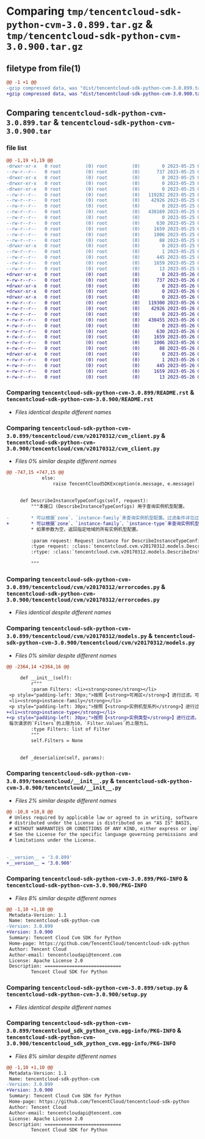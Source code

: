 # Comparing `tmp/tencentcloud-sdk-python-cvm-3.0.899.tar.gz` & `tmp/tencentcloud-sdk-python-cvm-3.0.900.tar.gz`

## filetype from file(1)

```diff
@@ -1 +1 @@
-gzip compressed data, was "dist/tencentcloud-sdk-python-cvm-3.0.899.tar", last modified: Thu May 25 00:23:37 2023, max compression
+gzip compressed data, was "dist/tencentcloud-sdk-python-cvm-3.0.900.tar", last modified: Fri May 26 02:15:37 2023, max compression
```

## Comparing `tencentcloud-sdk-python-cvm-3.0.899.tar` & `tencentcloud-sdk-python-cvm-3.0.900.tar`

### file list

```diff
@@ -1,19 +1,19 @@
-drwxr-xr-x   0 root         (0) root         (0)        0 2023-05-25 00:23:37.000000 tencentcloud-sdk-python-cvm-3.0.899/
--rw-r--r--   0 root         (0) root         (0)      737 2023-05-25 00:23:37.000000 tencentcloud-sdk-python-cvm-3.0.899/README.rst
-drwxr-xr-x   0 root         (0) root         (0)        0 2023-05-25 00:23:37.000000 tencentcloud-sdk-python-cvm-3.0.899/tencentcloud/
-drwxr-xr-x   0 root         (0) root         (0)        0 2023-05-25 00:23:37.000000 tencentcloud-sdk-python-cvm-3.0.899/tencentcloud/cvm/
-drwxr-xr-x   0 root         (0) root         (0)        0 2023-05-25 00:23:37.000000 tencentcloud-sdk-python-cvm-3.0.899/tencentcloud/cvm/v20170312/
--rw-r--r--   0 root         (0) root         (0)   119282 2023-05-25 00:23:37.000000 tencentcloud-sdk-python-cvm-3.0.899/tencentcloud/cvm/v20170312/cvm_client.py
--rw-r--r--   0 root         (0) root         (0)    42926 2023-05-25 00:23:37.000000 tencentcloud-sdk-python-cvm-3.0.899/tencentcloud/cvm/v20170312/errorcodes.py
--rw-r--r--   0 root         (0) root         (0)        0 2023-05-25 00:23:37.000000 tencentcloud-sdk-python-cvm-3.0.899/tencentcloud/cvm/v20170312/__init__.py
--rw-r--r--   0 root         (0) root         (0)   430169 2023-05-25 00:23:37.000000 tencentcloud-sdk-python-cvm-3.0.899/tencentcloud/cvm/v20170312/models.py
--rw-r--r--   0 root         (0) root         (0)        0 2023-05-25 00:23:37.000000 tencentcloud-sdk-python-cvm-3.0.899/tencentcloud/cvm/__init__.py
--rw-r--r--   0 root         (0) root         (0)      630 2023-05-25 00:23:37.000000 tencentcloud-sdk-python-cvm-3.0.899/tencentcloud/__init__.py
--rw-r--r--   0 root         (0) root         (0)     1659 2023-05-25 00:23:37.000000 tencentcloud-sdk-python-cvm-3.0.899/PKG-INFO
--rw-r--r--   0 root         (0) root         (0)     1006 2023-05-25 00:23:37.000000 tencentcloud-sdk-python-cvm-3.0.899/setup.py
--rw-r--r--   0 root         (0) root         (0)       88 2023-05-25 00:23:37.000000 tencentcloud-sdk-python-cvm-3.0.899/setup.cfg
-drwxr-xr-x   0 root         (0) root         (0)        0 2023-05-25 00:23:37.000000 tencentcloud-sdk-python-cvm-3.0.899/tencentcloud_sdk_python_cvm.egg-info/
--rw-r--r--   0 root         (0) root         (0)        1 2023-05-25 00:23:37.000000 tencentcloud-sdk-python-cvm-3.0.899/tencentcloud_sdk_python_cvm.egg-info/dependency_links.txt
--rw-r--r--   0 root         (0) root         (0)      445 2023-05-25 00:23:37.000000 tencentcloud-sdk-python-cvm-3.0.899/tencentcloud_sdk_python_cvm.egg-info/SOURCES.txt
--rw-r--r--   0 root         (0) root         (0)     1659 2023-05-25 00:23:37.000000 tencentcloud-sdk-python-cvm-3.0.899/tencentcloud_sdk_python_cvm.egg-info/PKG-INFO
--rw-r--r--   0 root         (0) root         (0)       13 2023-05-25 00:23:37.000000 tencentcloud-sdk-python-cvm-3.0.899/tencentcloud_sdk_python_cvm.egg-info/top_level.txt
+drwxr-xr-x   0 root         (0) root         (0)        0 2023-05-26 02:15:37.000000 tencentcloud-sdk-python-cvm-3.0.900/
+-rw-r--r--   0 root         (0) root         (0)      737 2023-05-26 02:15:37.000000 tencentcloud-sdk-python-cvm-3.0.900/README.rst
+drwxr-xr-x   0 root         (0) root         (0)        0 2023-05-26 02:15:37.000000 tencentcloud-sdk-python-cvm-3.0.900/tencentcloud/
+drwxr-xr-x   0 root         (0) root         (0)        0 2023-05-26 02:15:37.000000 tencentcloud-sdk-python-cvm-3.0.900/tencentcloud/cvm/
+drwxr-xr-x   0 root         (0) root         (0)        0 2023-05-26 02:15:37.000000 tencentcloud-sdk-python-cvm-3.0.900/tencentcloud/cvm/v20170312/
+-rw-r--r--   0 root         (0) root         (0)   119300 2023-05-26 02:15:37.000000 tencentcloud-sdk-python-cvm-3.0.900/tencentcloud/cvm/v20170312/cvm_client.py
+-rw-r--r--   0 root         (0) root         (0)    42926 2023-05-26 02:15:37.000000 tencentcloud-sdk-python-cvm-3.0.900/tencentcloud/cvm/v20170312/errorcodes.py
+-rw-r--r--   0 root         (0) root         (0)        0 2023-05-26 02:15:37.000000 tencentcloud-sdk-python-cvm-3.0.900/tencentcloud/cvm/v20170312/__init__.py
+-rw-r--r--   0 root         (0) root         (0)   430455 2023-05-26 02:15:37.000000 tencentcloud-sdk-python-cvm-3.0.900/tencentcloud/cvm/v20170312/models.py
+-rw-r--r--   0 root         (0) root         (0)        0 2023-05-26 02:15:37.000000 tencentcloud-sdk-python-cvm-3.0.900/tencentcloud/cvm/__init__.py
+-rw-r--r--   0 root         (0) root         (0)      630 2023-05-26 02:15:37.000000 tencentcloud-sdk-python-cvm-3.0.900/tencentcloud/__init__.py
+-rw-r--r--   0 root         (0) root         (0)     1659 2023-05-26 02:15:37.000000 tencentcloud-sdk-python-cvm-3.0.900/PKG-INFO
+-rw-r--r--   0 root         (0) root         (0)     1006 2023-05-26 02:15:37.000000 tencentcloud-sdk-python-cvm-3.0.900/setup.py
+-rw-r--r--   0 root         (0) root         (0)       88 2023-05-26 02:15:37.000000 tencentcloud-sdk-python-cvm-3.0.900/setup.cfg
+drwxr-xr-x   0 root         (0) root         (0)        0 2023-05-26 02:15:37.000000 tencentcloud-sdk-python-cvm-3.0.900/tencentcloud_sdk_python_cvm.egg-info/
+-rw-r--r--   0 root         (0) root         (0)        1 2023-05-26 02:15:37.000000 tencentcloud-sdk-python-cvm-3.0.900/tencentcloud_sdk_python_cvm.egg-info/dependency_links.txt
+-rw-r--r--   0 root         (0) root         (0)      445 2023-05-26 02:15:37.000000 tencentcloud-sdk-python-cvm-3.0.900/tencentcloud_sdk_python_cvm.egg-info/SOURCES.txt
+-rw-r--r--   0 root         (0) root         (0)     1659 2023-05-26 02:15:37.000000 tencentcloud-sdk-python-cvm-3.0.900/tencentcloud_sdk_python_cvm.egg-info/PKG-INFO
+-rw-r--r--   0 root         (0) root         (0)       13 2023-05-26 02:15:37.000000 tencentcloud-sdk-python-cvm-3.0.900/tencentcloud_sdk_python_cvm.egg-info/top_level.txt
```

### Comparing `tencentcloud-sdk-python-cvm-3.0.899/README.rst` & `tencentcloud-sdk-python-cvm-3.0.900/README.rst`

 * *Files identical despite different names*

### Comparing `tencentcloud-sdk-python-cvm-3.0.899/tencentcloud/cvm/v20170312/cvm_client.py` & `tencentcloud-sdk-python-cvm-3.0.900/tencentcloud/cvm/v20170312/cvm_client.py`

 * *Files 0% similar despite different names*

```diff
@@ -747,15 +747,15 @@
             else:
                 raise TencentCloudSDKException(e.message, e.message)
 
 
     def DescribeInstanceTypeConfigs(self, request):
         """本接口 (DescribeInstanceTypeConfigs) 用于查询实例机型配置。
 
-        * 可以根据`zone`、`instance-family`来查询实例机型配置。过滤条件详见过滤器[`Filter`](https://cloud.tencent.com/document/api/213/15753#Filter)。
+        * 可以根据`zone`、`instance-family`、`instance-type`来查询实例机型配置。过滤条件详见过滤器[`Filter`](https://cloud.tencent.com/document/api/213/15753#Filter)。
         * 如果参数为空，返回指定地域的所有实例机型配置。
 
         :param request: Request instance for DescribeInstanceTypeConfigs.
         :type request: :class:`tencentcloud.cvm.v20170312.models.DescribeInstanceTypeConfigsRequest`
         :rtype: :class:`tencentcloud.cvm.v20170312.models.DescribeInstanceTypeConfigsResponse`
 
         """
```

### Comparing `tencentcloud-sdk-python-cvm-3.0.899/tencentcloud/cvm/v20170312/errorcodes.py` & `tencentcloud-sdk-python-cvm-3.0.900/tencentcloud/cvm/v20170312/errorcodes.py`

 * *Files identical despite different names*

### Comparing `tencentcloud-sdk-python-cvm-3.0.899/tencentcloud/cvm/v20170312/models.py` & `tencentcloud-sdk-python-cvm-3.0.900/tencentcloud/cvm/v20170312/models.py`

 * *Files 0% similar despite different names*

```diff
@@ -2364,14 +2364,16 @@
 
     def __init__(self):
         r"""
         :param Filters: <li><strong>zone</strong></li>
 <p style="padding-left: 30px;">按照【<strong>可用区</strong>】进行过滤。可用区形如：ap-guangzhou-1。</p><p style="padding-left: 30px;">类型：String</p><p style="padding-left: 30px;">必选：否</p><p style="padding-left: 30px;">可选项：<a href="https://cloud.tencent.com/document/product/213/6091">可用区列表</a></p>
 <li><strong>instance-family</strong></li>
 <p style="padding-left: 30px;">按照【<strong>实例机型系列</strong>】进行过滤。实例机型系列形如：S1、I1、M1等。</p><p style="padding-left: 30px;">类型：String</p><p style="padding-left: 30px;">必选：否</p>
+<li><strong>instance-type</strong></li>
+<p style="padding-left: 30px;">按照【<strong>实例类型</strong>】进行过滤。实例类型形如：S5.12XLARGE128、S5.12XLARGE96等。</p><p style="padding-left: 30px;">类型：String</p><p style="padding-left: 30px;">必选：否</p>
 每次请求的`Filters`的上限为10，`Filter.Values`的上限为1。
         :type Filters: list of Filter
         """
         self.Filters = None
 
 
     def _deserialize(self, params):
```

### Comparing `tencentcloud-sdk-python-cvm-3.0.899/tencentcloud/__init__.py` & `tencentcloud-sdk-python-cvm-3.0.900/tencentcloud/__init__.py`

 * *Files 2% similar despite different names*

```diff
@@ -10,8 +10,8 @@
 # Unless required by applicable law or agreed to in writing, software
 # distributed under the License is distributed on an "AS IS" BASIS,
 # WITHOUT WARRANTIES OR CONDITIONS OF ANY KIND, either express or implied.
 # See the License for the specific language governing permissions and
 # limitations under the License.
 
 
-__version__ = '3.0.899'
+__version__ = '3.0.900'
```

### Comparing `tencentcloud-sdk-python-cvm-3.0.899/PKG-INFO` & `tencentcloud-sdk-python-cvm-3.0.900/PKG-INFO`

 * *Files 8% similar despite different names*

```diff
@@ -1,10 +1,10 @@
 Metadata-Version: 1.1
 Name: tencentcloud-sdk-python-cvm
-Version: 3.0.899
+Version: 3.0.900
 Summary: Tencent Cloud Cvm SDK for Python
 Home-page: https://github.com/TencentCloud/tencentcloud-sdk-python
 Author: Tencent Cloud
 Author-email: tencentcloudapi@tencent.com
 License: Apache License 2.0
 Description: ============================
         Tencent Cloud SDK for Python
```

### Comparing `tencentcloud-sdk-python-cvm-3.0.899/setup.py` & `tencentcloud-sdk-python-cvm-3.0.900/setup.py`

 * *Files identical despite different names*

### Comparing `tencentcloud-sdk-python-cvm-3.0.899/tencentcloud_sdk_python_cvm.egg-info/PKG-INFO` & `tencentcloud-sdk-python-cvm-3.0.900/tencentcloud_sdk_python_cvm.egg-info/PKG-INFO`

 * *Files 8% similar despite different names*

```diff
@@ -1,10 +1,10 @@
 Metadata-Version: 1.1
 Name: tencentcloud-sdk-python-cvm
-Version: 3.0.899
+Version: 3.0.900
 Summary: Tencent Cloud Cvm SDK for Python
 Home-page: https://github.com/TencentCloud/tencentcloud-sdk-python
 Author: Tencent Cloud
 Author-email: tencentcloudapi@tencent.com
 License: Apache License 2.0
 Description: ============================
         Tencent Cloud SDK for Python
```

